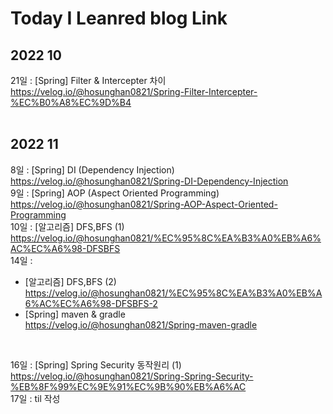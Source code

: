 # Today I Leanred blog Link 


## **2022 10**

21일 : [Spring] Filter & Intercepter 차이 <br>
https://velog.io/@hosunghan0821/Spring-Filter-Intercepter-%EC%B0%A8%EC%9D%B4
<br><br>

## **2022 11**

8일 : [Spring] DI (Dependency Injection)<br>
https://velog.io/@hosunghan0821/Spring-DI-Dependency-Injection
<br>
9일 : [Spring] AOP (Aspect Oriented Programming)<br>
https://velog.io/@hosunghan0821/Spring-AOP-Aspect-Oriented-Programming
<br>
10일 : [알고리즘] DFS,BFS (1)<br>
https://velog.io/@hosunghan0821/%EC%95%8C%EA%B3%A0%EB%A6%AC%EC%A6%98-DFSBFS
<br>
14일 : 
- [알고리즘] DFS,BFS (2)<br>
https://velog.io/@hosunghan0821/%EC%95%8C%EA%B3%A0%EB%A6%AC%EC%A6%98-DFSBFS-2<br>
- [Spring] maven & gradle<br> 
https://velog.io/@hosunghan0821/Spring-maven-gradle
<br>

16일 : [Spring] Spring Security 동작원리 (1) <br>
https://velog.io/@hosunghan0821/Spring-Spring-Security-%EB%8F%99%EC%9E%91%EC%9B%90%EB%A6%AC<br>
17일 : til 작성 <br>
